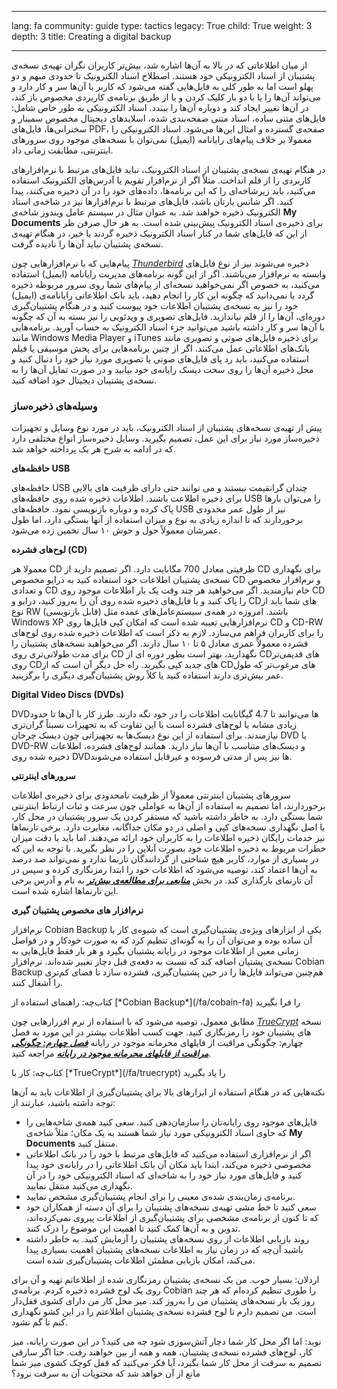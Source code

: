 

---

lang: fa
community: guide
type: tactics
legacy: True
child: True
weight: 3
depth: 3
title: Creating a digital backup

---

از میان اطلاعاتی که در بالا به آن‌ها اشاره شد، بیش‌تر کاربران نگران تهیه‌ی نسخه‌ی پشتیبان از اسناد الکترونیکی خود هستند. اصطلاح اسناد الکترونیک تا حدودی مبهم و دو پهلو است اما به طور کلی به فایل‌هایی گفته می‌شود که کاربر با آن‌ها سر و کار دارد و می‌تواند آن‌ها را یا با دو بار کلیک کردن و یا از طریق برنامه‌ی کاربردی مخصوص باز کند، در آن‌ها تغییر ایجاد کند و دوباره آن‌ها را ببندد. اسناد الکترونیکی به طور خاص شامل: فایل‌های متنی ساده، اسناد متنی صفحه‌بندی شده، اسلایدهای دیجیتال مخصوص سمینار و سخنرانی‌ها، فایل‌های PDF، صفحه‌ی گسترده و امثال این‌ها می‌شود. اسناد الکترونیکی را معمولا بر خلاف پیام‌های رایانامه (ایمیل) نمی‌توان با نسخه‌های موجود روی سرورهای اینترنتی، مطابقت زمانی داد.

در هنگام تهیه‌ی نسخه‌ی پشتیبان از اسناد الکترونیک، نباید فایل‌های مرتبط با نرم‌افزارهای کاربردی را از قلم انداخت. مثلاً اگر از نرم‌افزار تقویم یا آدرس‌های الکترونیک استفاده می‌کنید، باید زیرشاخه‌ای را که این برنامه‌ها، داده‌های خود را در آن ذخیره می‌کنند، پیدا کنید. اگر شانس یارتان باشد، فایل‌های مرتبط با نرم‌افزارها نیز در شاخه‌ی اسناد الکترونیک ذخیره خواهند شد. به عنوان مثال در سیستم عامل ویندوز شاخه‌ی **My Documents** برای ذخیره‌ی اسناد الکترونیک پیش‌بینی شده است. به هر حال صرفن ظر از این که فایل‌های شما در کنار اسناد الکترونیک ذخیره گردند یا خیر، در هنگام تهیه‌ی نسخه‌ی پشتیبان نباید آن‌ها را نادیده گرفت.

پیام‌هایی که با نرم‌افزارهایی چون [*Thunderbird*](/fa/glossary#Thunderbird) ذخیره می‌شوند نیز از نوع فایل‌های وابسته به نرم‌افزار می‌باشند. اگر از این گونه برنامه‌های مدیریت رایانامه (ایمیل) استفاده می‌کنید، به خصوص اگر نمی‌خواهید نسخه‌ای از پیام‌های شما روی سرور مربوطه ذخیره گردد یا نمی‌دانید که چگونه این کار را انجام دهید، باید بانک اطلاعاتی رایانامه‌ی (ایمیل)‌ خود را نیز به نسخه‌ی پشتیبان اطلاعات خود پیوست کنید و در هنگام پشتیبان‌گیری دوره‌ای، آن‌ها را از قلم نیاندازید. فایل‌های تصویری و ویدئویی را نیز بسته به آن که چگونه با آن‌ها سر و کار داشته باشید می‌توانید جزء اسناد الکترونیک به حساب آورید. برنامه‌هایی مانند Windows Media Player و iTunes برای ذخیره فایل‌های صوتی و تصویری مانند بانک‌های اطلاعاتی عمل می‌کنند. اگر از چنین برنامه‌هایی برای پخش موسیقی یا فیلم استفاده می‌کنید، باید رد پای فایل‌های صوتی یا تصویری مورد نیاز خود را دنبال کنید و محل ذخیره آن‌ها را روی سخت دیسک رایانه‌ی خود بیابید و در صورت تمایل آن‌ها را به نسخه‌ی پشتیبان دیجیتال خود اضافه کنید.


### وسیله‌های ذخیره‌ساز ###

پیش از تهیه‌ی نسخه‌های پشتیبان از اسناد الکترونیک، باید در مورد نوع وسایل و تجهیزات ذخیره‌ساز مورد نیاز برای این عمل، تصمیم بگیرید. وسایل ذخیره‌ساز انواع مختلفی دارد که در ادامه به شرح هر یک پرداخته خواهد شد.

**حافظه‌های USB**

حافظه‌های USB چندان گرانقیمت نیستند و می توانند حتی دارای ظرفیت های بالایی برای ذخیره اطلاعت باشند. اطلاعات ذخیره شده روی حافظه‌های USB را می‌توان بارها پاک کرده و دوباره بازنویسی نمود. حافظه‌های USB نیز از طول عمر محدودی برخوردارند که تا اندازه زیادی به نوع و میزان استفاده از آنها بستگی دارد، اما طول عمرشان معمولاً حول و حوش ۱۰ سال تخمین زده می‌شود. 

**لوح‌های فشرده (CD)**

معمولا هر CD ظرفیتی معادل 700 مگابایت دارد. اگر تصمیم دارید از CD برای نگهداری نسخه‌ی پشتیبان اطلاعات خود استفاده کنید به درایو مخصوص CD و نرم‌افزار مخصوص و تعدادی CD خام نیازمندید. اگر می‌خواهید هر چند وقت یک بار اطلاعات موجود روی CD را پاک کنید و یا فایل‌های ذخیره شده روی آن را به‌روز کنید، درایو و CDهای شما باید از نوع RW (قابل بازنویسی) باشند. امروزه در همه‌ی سیستم‌‌عامل‌های عمده مثل Windows XP نرم‌افزارهایی تعبیه شده است که امکان کپی فایل‌ها روی CD و CD-RW را برای کاربران فراهم می‌سازد. لازم به ذکر است که اطلاعات ذخیره شده روی لوح‌های فشرده معمولاً عمری معادل ۵ تا ۱۰ سال دارند. اگر می‌خواهید نسخه‌های پشتیبان را برای مدت طولانی‌تری روی CD نگهدارید، بهتر است بطور دوره ای از CD‌های قدیمی‌تر روی CDهای جدید کپی بگیرید. راه حل دیگر آن است که از CDهای مرغوب‌تر که طول عمر بیش‌تری دارند استفاده کنید یا کلاً روش پشتیبان‌گیری دیگری را برگزینید.

**Digital Video Discs (DVDs)**

DVDها می‌توانند تا 4.7 گیگابایت اطلاعات را در خود نگه دارند. طرز کار با آن‌ها تا حدود زیادی مشابه با لوح‌های فشرده است با این تفاوت که به تجهیزات نسبتاً گران‌تری نیازمندند. برای استفاده از این نوع دیسک‌ها به تجهیزاتی چون دیسک چرخان DVD یا DVD-RW و دیسک‌های متناسب با آن‌ها نیاز دارید. همانند لوح‌های فشرده، اطلاعات ذخیره شده روی DVDها نیز پس از مدتی فرسوده و غیرقابل استفاده می‌شوند. 

**سرورهای اینترنتی**

سرورهای پشتیبان اینترنتی معمولاً از ظرفیت نامحدودی برای ذخیره‌ی اطلاعات برخوردارند، اما تصمیم به استفاده از آن‌ها به عواملی چون سرعت و ثبات ارتباط اینترنتی شما بستگی دارد. به خاطر داشته باشید که مستقر کردن یک سرور پشتیبان در محل کار، با اصل نگهداری نسخه‌های کپی و اصلی در دو مکان جداگانه، مغایرت دارد. برخی تارنماها نیز خدمات رایگان ذخیره اطلاعات را به کاربران خود ارائه می‌دهند. اما باید با دقت میزان خطرات مربوط به ذخیره اطلاعات خود بصورت آنلاین را در نظر بگیرید.  با توجه به این که در بسیاری از موارد، کاربر هیچ شناختی از گردانندگان تارنما ندارد و نمی‌تواند صد درصد به آن‌ها اعتماد کند، توصیه می‌شود که اطلاعات خود را ابتدا رمزنگاری کرده و سپس در آن تارنمای بارگذاری کند. در بخش [***منابعی برای مطالعه‌ی بیش‌تر***](/fa/5-firtherreading) به نام و آدرس برخی این تارنماها اشاره شده است.


**نرم‌افزار های مخصوص پشتیبان گیری**

نرم‌افزار Cobian Backup یکی از ابزارهای ویژه‌ی پشتیبان‌گیری است که شیوه‌ی کار با آن ساده بوده و می‌توان آن را به گونه‌ای تنظیم کرد که به صورت خودکار و در فواصل زمانی معین از اطلاعات موجود در رایانه پشتیبان بگیرد و هر بار فقط فایل‌هایی به نسخه‌ی پشتیان اضافه کند که نسبت به دفعه‌ی قبل دچار تغییر شده‌اند. نرم‌افزار Cobian Backup هم‌چنین می‌تواند فایل‌ها را در حین پشتیبان‌گیری، فشرده سازد تا فضای کم‌تری را آشغال کنند.



<div class="getstarted" markdown="1">
کتاب‌چه: راهنمای استفاده از [*Cobian Backup*](/fa/cobain-fa) را فرا بگیرید
</div>


مطابق معمول، توصیه می‌شود که با استفاده از نرم افزرارهایی چون [*TrueCrypt*](/fa/glossary#TrueCrypt) نسخه های پشتیبان خود را رمزنگاری کنید. جهت کسب اطلاعات بیشتر در این مورد به فصل چهارم: چگونگی مراقبت از فایلهای محرمانه موجود در رایانه [***فصل چهارم: چگونگی مراقبت از فایلهای محرمانه موجود در رایانه***](/fa/chapter-4) مراجعه کنید.



<div class="getstarted" markdown="1">
کتاب‌چه: کار با [*TrueCrypt*](/fa/truecrypt) را یاد بگیرید
</div>
<p>


نکته‌هایی که در هنگام استفاده از ابزارهای بالا برای پشتیبان‌گیری از اطلاعات باید به آن‌ها توجه داشته باشید، عبارتند از:

- فایل‌های موجود روی رایانه‌تان را سازمان‌دهی کنید. سعی کنید همه‌ی شاخه‌هایی را که حاوی اسناد الکترونیکی مورد نیاز شما هستند به یک مکان؛ مثلاً شاخه‌‌ی **My Documents** منتقل کنید. 
- اگر از نرم‌افزاری استفاده می‌کنید که فایل‌های مرتبط با خود را در بانک اطلاعاتی مخصوصی ذخیره می‌کند، ابتدا باید مکان آن بانک اطلاعاتی را در رایانه‌ی خود پیدا کنید و فایل‌های مورد نیاز خود را به شاخه‌ای که اسناد الکترونیکی خود را در آن نگهداری می‌کنید منتقل نمایید. 
- برنامه‌ی زمان‌بندی شده‌ی معینی را برای انجام پشتیبان‌گیری مشخص نمایید.
- سعی کنید تا خط مشی تهیه‌ی نسخه‌های پشتیبان را برای آن دسته از همکاران خود که تا کنون از برنامه‌ی مشخصی برای پشتیبان‌گیری از اطلاعات پیروی نمی‌کرده‌اند، تدوبن و به آن‌ها کمک کنید تا اهمیت این موضوع را درک کنند.
- روند بازیابی اطلاعات از روی نسخه‌های پشتیبان را آزمایش کنید. به خاطر داشته باشید آن‌چه که در زمان نیاز به اطلاعات نسخه‌های پشتیبان اهمیت بسیاری پیدا می‌کند، امکان بازیابی مطمئن اطلاعات پشتیبان‌گیری شده است. 



<div class="background" markdown="1">
اردلان: بسیار خوب. من یک نسخه‌ی پشتیبان رمزنگاری شده از اطلاعاتم تهیه و آن برای روی یک لوح فشرده ذخیره کردم. برنامه‌ی Cobian را طوری تنظیم کرده‌ام که هر چند روز یک بار نسخه‌های پشتیبان من را به‌روز کند. میز محل کار من دارای کشوی قفل‌دار است. من تصمیم دارم تا لوح فشرده نسخه‌ی پشتیبان اطلاعتم را در این کشو نگهداری کنم تا گم نشود.

نوید: اما اگر محل کار شما دچار آتش‌سوزی شود چه می کنید؟ در این صورت رایانه، میز کار، لوح‌های فشرده نسخه‌ی پشتیبان، همه و همه از بین خواهند رفت. حتا اگر سارقی تصمیم به سرقت از محل کار شما بگیرد، آیا فکر می‌کنید که قفل کوچک کشوی میز شما مانع از آن خواهد شد که محتویات آن به سرقت نرود؟
</div>

